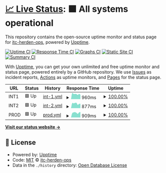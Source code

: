 # [📈 Live Status](https://itc-herden-ops.github.io/upptime): <!--live status--> **🟩 All systems operational**

This repository contains the open-source uptime monitor and status page for [itc-herden-ops](https://itc-herden-ops.github.io/upptime), powered by [Upptime](https://github.com/upptime/upptime).

[![Uptime CI](https://github.com/itc-herden-ops/upptime/workflows/Uptime%20CI/badge.svg)](https://github.com/itc-herden-ops/upptime/actions?query=workflow%3A%22Uptime+CI%22)
[![Response Time CI](https://github.com/itc-herden-ops/upptime/workflows/Response%20Time%20CI/badge.svg)](https://github.com/itc-herden-ops/upptime/actions?query=workflow%3A%22Response+Time+CI%22)
[![Graphs CI](https://github.com/itc-herden-ops/upptime/workflows/Graphs%20CI/badge.svg)](https://github.com/itc-herden-ops/upptime/actions?query=workflow%3A%22Graphs+CI%22)
[![Static Site CI](https://github.com/itc-herden-ops/upptime/workflows/Static%20Site%20CI/badge.svg)](https://github.com/itc-herden-ops/upptime/actions?query=workflow%3A%22Static+Site+CI%22)
[![Summary CI](https://github.com/itc-herden-ops/upptime/workflows/Summary%20CI/badge.svg)](https://github.com/itc-herden-ops/upptime/actions?query=workflow%3A%22Summary+CI%22)

With [Upptime](https://upptime.js.org), you can get your own unlimited and free uptime monitor and status page, powered entirely by a GitHub repository. We use [Issues](https://github.com/itc-herden-ops/upptime/issues) as incident reports, [Actions](https://github.com/itc-herden-ops/upptime/actions) as uptime monitors, and [Pages](https://itc-herden-ops.github.io/upptime) for the status page.

<!--start: status pages-->
<!-- This summary is generated by Upptime (https://github.com/upptime/upptime) -->
<!-- Do not edit this manually, your changes will be overwritten -->
<!-- prettier-ignore -->
| URL | Status | History | Response Time | Uptime |
| --- | ------ | ------- | ------------- | ------ |
| <img alt="" src="https://favicons.githubusercontent.com/null" height="13"> INT1 | 🟩 Up | [int-1.yml](https://github.com/itc-herden-ops/upptime/commits/HEAD/history/int-1.yml) | <details><summary><img alt="Response time graph" src="./graphs/int-1/response-time-week.png" height="20"> 960ms</summary><br><a href="https://itc-herden-ops.github.io/upptime/history/int-1"><img alt="Response time 819" src="https://img.shields.io/endpoint?url=https%3A%2F%2Fraw.githubusercontent.com%2Fitc-herden-ops%2Fupptime%2FHEAD%2Fapi%2Fint-1%2Fresponse-time.json"></a><br><a href="https://itc-herden-ops.github.io/upptime/history/int-1"><img alt="24-hour response time 826" src="https://img.shields.io/endpoint?url=https%3A%2F%2Fraw.githubusercontent.com%2Fitc-herden-ops%2Fupptime%2FHEAD%2Fapi%2Fint-1%2Fresponse-time-day.json"></a><br><a href="https://itc-herden-ops.github.io/upptime/history/int-1"><img alt="7-day response time 960" src="https://img.shields.io/endpoint?url=https%3A%2F%2Fraw.githubusercontent.com%2Fitc-herden-ops%2Fupptime%2FHEAD%2Fapi%2Fint-1%2Fresponse-time-week.json"></a><br><a href="https://itc-herden-ops.github.io/upptime/history/int-1"><img alt="30-day response time 924" src="https://img.shields.io/endpoint?url=https%3A%2F%2Fraw.githubusercontent.com%2Fitc-herden-ops%2Fupptime%2FHEAD%2Fapi%2Fint-1%2Fresponse-time-month.json"></a><br><a href="https://itc-herden-ops.github.io/upptime/history/int-1"><img alt="1-year response time 819" src="https://img.shields.io/endpoint?url=https%3A%2F%2Fraw.githubusercontent.com%2Fitc-herden-ops%2Fupptime%2FHEAD%2Fapi%2Fint-1%2Fresponse-time-year.json"></a></details> | <details><summary><a href="https://itc-herden-ops.github.io/upptime/history/int-1">100.00%</a></summary><a href="https://itc-herden-ops.github.io/upptime/history/int-1"><img alt="All-time uptime 99.98%" src="https://img.shields.io/endpoint?url=https%3A%2F%2Fraw.githubusercontent.com%2Fitc-herden-ops%2Fupptime%2FHEAD%2Fapi%2Fint-1%2Fuptime.json"></a><br><a href="https://itc-herden-ops.github.io/upptime/history/int-1"><img alt="24-hour uptime 100.00%" src="https://img.shields.io/endpoint?url=https%3A%2F%2Fraw.githubusercontent.com%2Fitc-herden-ops%2Fupptime%2FHEAD%2Fapi%2Fint-1%2Fuptime-day.json"></a><br><a href="https://itc-herden-ops.github.io/upptime/history/int-1"><img alt="7-day uptime 100.00%" src="https://img.shields.io/endpoint?url=https%3A%2F%2Fraw.githubusercontent.com%2Fitc-herden-ops%2Fupptime%2FHEAD%2Fapi%2Fint-1%2Fuptime-week.json"></a><br><a href="https://itc-herden-ops.github.io/upptime/history/int-1"><img alt="30-day uptime 99.94%" src="https://img.shields.io/endpoint?url=https%3A%2F%2Fraw.githubusercontent.com%2Fitc-herden-ops%2Fupptime%2FHEAD%2Fapi%2Fint-1%2Fuptime-month.json"></a><br><a href="https://itc-herden-ops.github.io/upptime/history/int-1"><img alt="1-year uptime 99.98%" src="https://img.shields.io/endpoint?url=https%3A%2F%2Fraw.githubusercontent.com%2Fitc-herden-ops%2Fupptime%2FHEAD%2Fapi%2Fint-1%2Fuptime-year.json"></a></details>
| <img alt="" src="https://favicons.githubusercontent.com/null" height="13"> INT2 | 🟩 Up | [int-2.yml](https://github.com/itc-herden-ops/upptime/commits/HEAD/history/int-2.yml) | <details><summary><img alt="Response time graph" src="./graphs/int-2/response-time-week.png" height="20"> 877ms</summary><br><a href="https://itc-herden-ops.github.io/upptime/history/int-2"><img alt="Response time 791" src="https://img.shields.io/endpoint?url=https%3A%2F%2Fraw.githubusercontent.com%2Fitc-herden-ops%2Fupptime%2FHEAD%2Fapi%2Fint-2%2Fresponse-time.json"></a><br><a href="https://itc-herden-ops.github.io/upptime/history/int-2"><img alt="24-hour response time 828" src="https://img.shields.io/endpoint?url=https%3A%2F%2Fraw.githubusercontent.com%2Fitc-herden-ops%2Fupptime%2FHEAD%2Fapi%2Fint-2%2Fresponse-time-day.json"></a><br><a href="https://itc-herden-ops.github.io/upptime/history/int-2"><img alt="7-day response time 877" src="https://img.shields.io/endpoint?url=https%3A%2F%2Fraw.githubusercontent.com%2Fitc-herden-ops%2Fupptime%2FHEAD%2Fapi%2Fint-2%2Fresponse-time-week.json"></a><br><a href="https://itc-herden-ops.github.io/upptime/history/int-2"><img alt="30-day response time 854" src="https://img.shields.io/endpoint?url=https%3A%2F%2Fraw.githubusercontent.com%2Fitc-herden-ops%2Fupptime%2FHEAD%2Fapi%2Fint-2%2Fresponse-time-month.json"></a><br><a href="https://itc-herden-ops.github.io/upptime/history/int-2"><img alt="1-year response time 791" src="https://img.shields.io/endpoint?url=https%3A%2F%2Fraw.githubusercontent.com%2Fitc-herden-ops%2Fupptime%2FHEAD%2Fapi%2Fint-2%2Fresponse-time-year.json"></a></details> | <details><summary><a href="https://itc-herden-ops.github.io/upptime/history/int-2">100.00%</a></summary><a href="https://itc-herden-ops.github.io/upptime/history/int-2"><img alt="All-time uptime 99.98%" src="https://img.shields.io/endpoint?url=https%3A%2F%2Fraw.githubusercontent.com%2Fitc-herden-ops%2Fupptime%2FHEAD%2Fapi%2Fint-2%2Fuptime.json"></a><br><a href="https://itc-herden-ops.github.io/upptime/history/int-2"><img alt="24-hour uptime 100.00%" src="https://img.shields.io/endpoint?url=https%3A%2F%2Fraw.githubusercontent.com%2Fitc-herden-ops%2Fupptime%2FHEAD%2Fapi%2Fint-2%2Fuptime-day.json"></a><br><a href="https://itc-herden-ops.github.io/upptime/history/int-2"><img alt="7-day uptime 100.00%" src="https://img.shields.io/endpoint?url=https%3A%2F%2Fraw.githubusercontent.com%2Fitc-herden-ops%2Fupptime%2FHEAD%2Fapi%2Fint-2%2Fuptime-week.json"></a><br><a href="https://itc-herden-ops.github.io/upptime/history/int-2"><img alt="30-day uptime 99.95%" src="https://img.shields.io/endpoint?url=https%3A%2F%2Fraw.githubusercontent.com%2Fitc-herden-ops%2Fupptime%2FHEAD%2Fapi%2Fint-2%2Fuptime-month.json"></a><br><a href="https://itc-herden-ops.github.io/upptime/history/int-2"><img alt="1-year uptime 99.98%" src="https://img.shields.io/endpoint?url=https%3A%2F%2Fraw.githubusercontent.com%2Fitc-herden-ops%2Fupptime%2FHEAD%2Fapi%2Fint-2%2Fuptime-year.json"></a></details>
| <img alt="" src="https://favicons.githubusercontent.com/null" height="13"> PROD | 🟩 Up | [prod.yml](https://github.com/itc-herden-ops/upptime/commits/HEAD/history/prod.yml) | <details><summary><img alt="Response time graph" src="./graphs/prod/response-time-week.png" height="20"> 909ms</summary><br><a href="https://itc-herden-ops.github.io/upptime/history/prod"><img alt="Response time 748" src="https://img.shields.io/endpoint?url=https%3A%2F%2Fraw.githubusercontent.com%2Fitc-herden-ops%2Fupptime%2FHEAD%2Fapi%2Fprod%2Fresponse-time.json"></a><br><a href="https://itc-herden-ops.github.io/upptime/history/prod"><img alt="24-hour response time 1036" src="https://img.shields.io/endpoint?url=https%3A%2F%2Fraw.githubusercontent.com%2Fitc-herden-ops%2Fupptime%2FHEAD%2Fapi%2Fprod%2Fresponse-time-day.json"></a><br><a href="https://itc-herden-ops.github.io/upptime/history/prod"><img alt="7-day response time 909" src="https://img.shields.io/endpoint?url=https%3A%2F%2Fraw.githubusercontent.com%2Fitc-herden-ops%2Fupptime%2FHEAD%2Fapi%2Fprod%2Fresponse-time-week.json"></a><br><a href="https://itc-herden-ops.github.io/upptime/history/prod"><img alt="30-day response time 847" src="https://img.shields.io/endpoint?url=https%3A%2F%2Fraw.githubusercontent.com%2Fitc-herden-ops%2Fupptime%2FHEAD%2Fapi%2Fprod%2Fresponse-time-month.json"></a><br><a href="https://itc-herden-ops.github.io/upptime/history/prod"><img alt="1-year response time 748" src="https://img.shields.io/endpoint?url=https%3A%2F%2Fraw.githubusercontent.com%2Fitc-herden-ops%2Fupptime%2FHEAD%2Fapi%2Fprod%2Fresponse-time-year.json"></a></details> | <details><summary><a href="https://itc-herden-ops.github.io/upptime/history/prod">100.00%</a></summary><a href="https://itc-herden-ops.github.io/upptime/history/prod"><img alt="All-time uptime 100.00%" src="https://img.shields.io/endpoint?url=https%3A%2F%2Fraw.githubusercontent.com%2Fitc-herden-ops%2Fupptime%2FHEAD%2Fapi%2Fprod%2Fuptime.json"></a><br><a href="https://itc-herden-ops.github.io/upptime/history/prod"><img alt="24-hour uptime 100.00%" src="https://img.shields.io/endpoint?url=https%3A%2F%2Fraw.githubusercontent.com%2Fitc-herden-ops%2Fupptime%2FHEAD%2Fapi%2Fprod%2Fuptime-day.json"></a><br><a href="https://itc-herden-ops.github.io/upptime/history/prod"><img alt="7-day uptime 100.00%" src="https://img.shields.io/endpoint?url=https%3A%2F%2Fraw.githubusercontent.com%2Fitc-herden-ops%2Fupptime%2FHEAD%2Fapi%2Fprod%2Fuptime-week.json"></a><br><a href="https://itc-herden-ops.github.io/upptime/history/prod"><img alt="30-day uptime 100.00%" src="https://img.shields.io/endpoint?url=https%3A%2F%2Fraw.githubusercontent.com%2Fitc-herden-ops%2Fupptime%2FHEAD%2Fapi%2Fprod%2Fuptime-month.json"></a><br><a href="https://itc-herden-ops.github.io/upptime/history/prod"><img alt="1-year uptime 100.00%" src="https://img.shields.io/endpoint?url=https%3A%2F%2Fraw.githubusercontent.com%2Fitc-herden-ops%2Fupptime%2FHEAD%2Fapi%2Fprod%2Fuptime-year.json"></a></details>

<!--end: status pages-->

[**Visit our status website →**](https://itc-herden-ops.github.io/upptime)

## 📄 License

- Powered by: [Upptime](https://github.com/upptime/upptime)
- Code: [MIT](./LICENSE) © [itc-herden-ops](https://itc-herden-ops.github.io/upptime)
- Data in the `./history` directory: [Open Database License](https://opendatacommons.org/licenses/odbl/1-0/)
